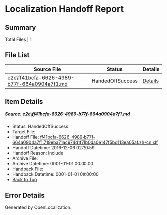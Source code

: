 # <a name='report-top'></a> Localization Handoff Report

## Summary
 Total Files | 1

## File List
 Source File | Status | Details 
 ----------- | ------ | ------- 
 [e2e\ff41bcfa-6626-4989-b77f-664a0904a7f1.md](https://github.com/OpenLocalizationTestOrg/ol-test0/blob/572c8feab63dc8e6eba3e0cfc0a9faec1bf41a4c/e2e/ff41bcfa-6626-4989-b77f-664a0904a7f1.md) | HandedOffSuccess | [Details](#fed417fe5c9d075b7174033ba0252d59ffe8f12b2)

## Item Details
##### <a name='fed417fe5c9d075b7174033ba0252d59ffe8f12b2'></a> Source: [e2e\ff41bcfa-6626-4989-b77f-664a0904a7f1.md](https://github.com/OpenLocalizationTestOrg/ol-test0/blob/572c8feab63dc8e6eba3e0cfc0a9faec1bf41a4c/e2e/ff41bcfa-6626-4989-b77f-664a0904a7f1.md)
* Status: HandedOffSuccess
* Target File: 
* Handoff File: [ff41bcfa-6626-4989-b77f-664a0904a7f1.719eba71ac974d1f71b0da0e147f5bd113ea05af.zh-cn.xlf](https://github.com/OpenLocalizationTestOrg/ol-test0-handoff/blob/85fb2ed123cc94b21d713b7b83859e488d930f0f/ol-handoff/OpenLocalizationTestOrg/ol-test0-zhcn/shujia/mt/ff41bcfa-6626-4989-b77f-664a0904a7f1.719eba71ac974d1f71b0da0e147f5bd113ea05af.zh-cn.xlf)
* Handoff Datetime: 2016-12-06 02:20:59
* Handoff Reason: Include
* Archive File: 
* Archive Datetime: 0001-01-01 00:00:00
* Handback File: 
* Handback Datetime: 0001-01-01 00:00:00
* [Back to Top](#report-top)


## Error Details

Generated by OpenLocalization.
